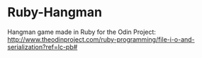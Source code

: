 Ruby-Hangman
============

Hangman game made in Ruby for the Odin Project: http://www.theodinproject.com/ruby-programming/file-i-o-and-serialization?ref=lc-pb#
